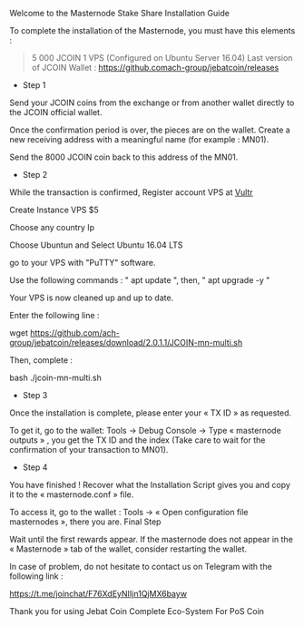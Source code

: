 Welcome to the Masternode Stake Share Installation Guide


To complete the installation of the Masternode, you must have this elements :

> 5 000 JCOIN
> 1 VPS (Configured on Ubuntu Server 16.04)
> Last version of JCOIN Wallet : https://github.comach-group/jebatcoin/releases 


- Step 1

Send your JCOIN coins from the exchange or from another wallet directly to the JCOIN official wallet.

Once the confirmation period is over, the pieces are on the wallet. 
Create a new receiving address with a meaningful name (for example : MN01).

Send the 8000 JCOIN coin back to this address of the MN01.

- Step 2

While the transaction is confirmed, Register account VPS at [Vultr](https://www.vultr.com/?ref=8239119)

Create Instance VPS $5 

Choose any country Ip

Choose Ubuntun and Select Ubuntu 16.04 LTS

 go to your VPS with "PuTTY" software.

Use the following commands :  " apt update ", then, " apt upgrade -y "

Your VPS is now cleaned up and up to date.

Enter the following line :

wget https://github.com/ach-group/jebatcoin/releases/download/2.0.1.1/JCOIN-mn-multi.sh

Then, complete :

bash ./jcoin-mn-multi.sh


- Step 3

Once the installation is complete, please enter your « TX ID » as requested.

To get it, go to the wallet: Tools -> Debug Console -> Type « masternode outputs » , you get the TX ID and the index (Take care to wait for the confirmation of your transaction to MN01).


- Step 4

You have finished ! Recover what the Installation Script gives you and copy it to the 
« masternode.conf » file.

To access it, go to the wallet : Tools -> « Open configuration file masternodes », there you are.
Final Step

Wait until the first rewards appear. 
If the masternode does not appear in the « Masternode » tab of the wallet, consider restarting the wallet.

In case of problem, do not hesitate to contact us on Telegram with the following link : 

https://t.me/joinchat/F76XdEyNIIjn1QjMX6bayw




Thank you for using Jebat Coin
Complete Eco-System For PoS Coin
